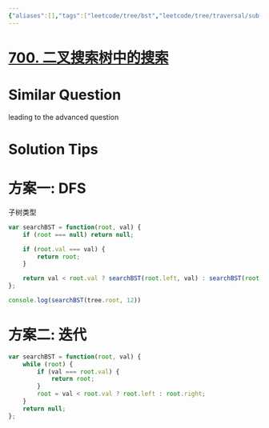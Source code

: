 ```yaml
---
{"aliases":[],"tags":["leetcode/tree/bst","leetcode/tree/traversal/sub-tree"],"review-dates":[],"dg-publish":true,"difficulty":"easy","date-created":"2023-06-09-Fri, 5:36:56 pm","date-modified":"2023-06-09-Fri, 5:39:24 pm","permalink":"/programming/basic/leetcode/700. 二叉搜索树中的搜索/","dgPassFrontmatter":true}
---
```



# [700. 二叉搜索树中的搜索](https://leetcode.cn/problems/search-in-a-binary-search-tree/)

# Similar Question

leading to the advanced question

# Solution Tips

# 方案一: DFS

子树类型

```js
var searchBST = function(root, val) {
    if (root === null) return null;

    if (root.val === val) {
        return root;
    }

    return val < root.val ? searchBST(root.left, val) : searchBST(root.right, val);
};

console.log(searchBST(tree.root, 12))
```

# 方案二: 迭代

```js
var searchBST = function(root, val) {
    while (root) {
        if (val === root.val) {
            return root;
        }
        root = val < root.val ? root.left : root.right;
    }
    return null;
};
```

